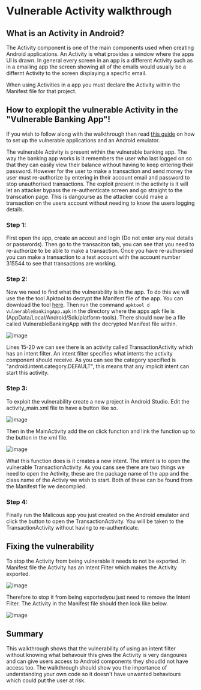 # Vulnerable Activity walkthrough

## What is an Activity in Android?
The Activity component is one of the main components used when creating Android applications. An Activity is what provides a window where the apps UI is drawn. In general every screen in an app is a different Activity such as in a emailing app the screen showing all of the emails would usually be a differnt Activity to the screen displaying a specific email.


When using Activities in a app you must declare the Activity within the Manifest file for that project.


## How to explopit the vulnerable Activity in the "Vulnerable Banking App"!
If you wish to follow along with the walkthrough then read [this guide](https://github.com/FraserGrandfield/VulnerableAndroidApplication/blob/main/Walkthroughs/SetUp.md) on how to set up the vulnerable applications and an Android emulator.


The vulnerable Activity is present within the vulnerable banking app. The way the banking app works is it remembers the user who last logged on so that they can easily view their balance without having to keep entering their password. However for the user to make a transaction and send money the user must re-authorize by entering in their account email and password to stop unauthorised transactions. The exploit present in the activity is it will let an attacker bypass the re-authenticate screen and go straight to the transcation page. This is dangourse as the attacker could make a transaction on the users account without needing to know the users logging details.


### Step 1:
First open the app, create an accout and login (Do not enter any real details or passwords). Then go to the transaciton tab, you can see that you need to re-authorize to be able to make a transaction. Once you have re-authorsied you can make a transaction to a test account with the account number 315544 to see that transactions are working.


### Step 2:
Now we need to find what the vulnerability is in the app. To do this we will use the the tool Apktool to decrypt the Manifest file of the app. You can download the tool [here](https://ibotpeaches.github.io/Apktool/install/). Then run the command `apktool d VulnerableBankingApp.apk` in the directory where the apps apk file is (AppData/Local/Android/Sdk/platform-tools). There should now be a file called VulnerableBankingApp with the decrypted Manifest file within.


![image](https://user-images.githubusercontent.com/45278231/111070666-9c91e780-84ca-11eb-9a46-de7f1fdc23e9.png)


Lines 15-20 we can see there is an activity called TransactionActivity which has an intent filter. An intent filter specifies what intents the activity component should receive. As you can see the category specified is "android.intent.category.DEFAULT", this means that any implicit intent can start this activity.


### Step 3:
To exploit the vulnerability create a new project in Android Studio. Edit the activity_main.xml file to have a button like so.


![image](https://user-images.githubusercontent.com/45278231/111070954-e4653e80-84cb-11eb-9b33-1016b3366cf6.png)


Then in the MainActivity add the on click function and link the function up to the button in the xml file.


![image](https://user-images.githubusercontent.com/45278231/111071009-1bd3eb00-84cc-11eb-9c2c-50f289fa4603.png)


What this function does is it creates a new intent. The intent is to open the vulnerable TransactionActivity. As you cans see there are two things we need to open the Activity, these are the package name of the app and the class name of the Activiy we wish to start. Both of these can be found from the Manifest file we decomplied.


### Step 4:
Finally run the Malicous app you just created on the Android emulator and click the button to open the TransactionActivity. You will be taken to the TransactionActivity without having to re-authenticate.


## Fixing the vulnerability
To stop the Activity from being vulnerable it needs to not be exported. In Manifest file the Activity has an Intent Filter which makes the Activity exported.


![image](https://user-images.githubusercontent.com/45278231/111465159-a4939680-8719-11eb-9301-e0ded01a19b9.png)


Therefore to stop it from being exportedyou just need to remove the Intent Filter. The Activity in the Manifest file should then look like below.


![image](https://user-images.githubusercontent.com/45278231/111465105-96de1100-8719-11eb-84bc-2a50ff7a3491.png)


## Summary
This walkthrough shows that the vulnerability of using an intent filter without knowing what behavouir this gives the Activity is very dangoures and can give users access to Android components they shoudld not have access too. The walkthrough should show you the importance of understanding your own code so it doesn't have unwanted behaviours which could put the user at risk.
